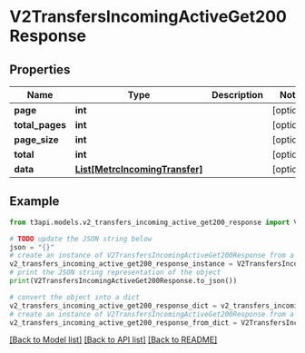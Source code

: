 # V2TransfersIncomingActiveGet200Response


## Properties

Name | Type | Description | Notes
------------ | ------------- | ------------- | -------------
**page** | **int** |  | [optional] 
**total_pages** | **int** |  | [optional] 
**page_size** | **int** |  | [optional] 
**total** | **int** |  | [optional] 
**data** | [**List[MetrcIncomingTransfer]**](MetrcIncomingTransfer.md) |  | [optional] 

## Example

```python
from t3api.models.v2_transfers_incoming_active_get200_response import V2TransfersIncomingActiveGet200Response

# TODO update the JSON string below
json = "{}"
# create an instance of V2TransfersIncomingActiveGet200Response from a JSON string
v2_transfers_incoming_active_get200_response_instance = V2TransfersIncomingActiveGet200Response.from_json(json)
# print the JSON string representation of the object
print(V2TransfersIncomingActiveGet200Response.to_json())

# convert the object into a dict
v2_transfers_incoming_active_get200_response_dict = v2_transfers_incoming_active_get200_response_instance.to_dict()
# create an instance of V2TransfersIncomingActiveGet200Response from a dict
v2_transfers_incoming_active_get200_response_from_dict = V2TransfersIncomingActiveGet200Response.from_dict(v2_transfers_incoming_active_get200_response_dict)
```
[[Back to Model list]](../README.md#documentation-for-models) [[Back to API list]](../README.md#documentation-for-api-endpoints) [[Back to README]](../README.md)


